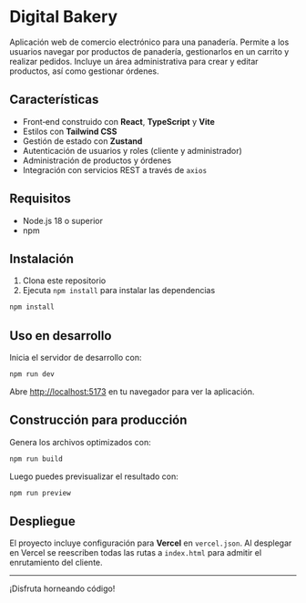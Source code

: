 # Digital Bakery

Aplicación web de comercio electrónico para una panadería. Permite a los usuarios navegar por productos de panadería, gestionarlos en un carrito y realizar pedidos. Incluye un área administrativa para crear y editar productos, así como gestionar órdenes.

## Características

- Front‑end construido con **React**, **TypeScript** y **Vite**
- Estilos con **Tailwind CSS**
- Gestión de estado con **Zustand**
- Autenticación de usuarios y roles (cliente y administrador)
- Administración de productos y órdenes
- Integración con servicios REST a través de `axios`

## Requisitos

- Node.js 18 o superior
- npm

## Instalación

1. Clona este repositorio
2. Ejecuta `npm install` para instalar las dependencias

```bash
npm install
```

## Uso en desarrollo

Inicia el servidor de desarrollo con:

```bash
npm run dev
```

Abre <http://localhost:5173> en tu navegador para ver la aplicación.

## Construcción para producción

Genera los archivos optimizados con:

```bash
npm run build
```

Luego puedes previsualizar el resultado con:

```bash
npm run preview
```

## Despliegue

El proyecto incluye configuración para **Vercel** en `vercel.json`. Al desplegar en Vercel se reescriben todas las rutas a `index.html` para admitir el enrutamiento del cliente.

---

¡Disfruta horneando código!
